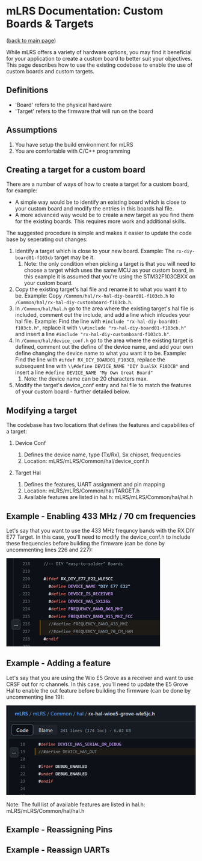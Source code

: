 # mLRS Documentation: Custom Boards & Targets #

([back to main page](../README.md))

While mLRS offers a variety of hardware options, you may find it beneficial for your application to create a custom board to better suit your objectives.  This page describes how to use the existing codebase to enable the use of custom boards and custom targets.

## Definitions

- 'Board' refers to the physical hardware
- 'Target' refers to the firmware that will run on the board

## Assumptions

1. You have setup the build environment for mLRS
2. You are comfortable with C/C++ programming

## Creating a target for a custom board

There are a number of ways of how to create a target for a custom board, for example:
- A simple way would be to identify an existing board which is close to your custom board and modify the entries in this boards hal file.
- A more advanced way would be to create a new target as you find them for the existing boards. This requires more work and additional skills.

The suggested procedure is simple and makes it easier to update the code base by seperating out changes:
 
1. Identify a target which is close to your new board. Example: The `rx-diy-board01-f103cb` target may be it.
    1. Note: the only condition when picking a target is that you will need to choose a target which uses the same MCU as your custom board, in this example it is assumed that you're using the STM32F103CBXX on your custom board.
2. Copy the existing target's hal file and rename it to what you want it to be. Example: Copy `/Common/hal/rx-hal-diy-board01-f103cb.h` to `/Common/hal/rx-hal-diy-customboard-f103cb.h`.
3. In `/Common/hal/hal.h` go to the area where the existing target's hal file is included, comment out the include, and add a line which inlcudes your hal file. Example: Find the line with `#include "rx-hal-diy-board01-f103cb.h"`, replace it with `\\#include "rx-hal-diy-board01-f103cb.h"` and insert a line `#include "rx-hal-diy-customboard-f103cb.h"`.
4. In `/Common/hal/device_conf.h` go to the area where the existing target is defined, comment out the define of the device name, and add your own define changing the device name to what you want it to be. Example: Find the line with `#ifdef RX_DIY_BOARD01_F103CB`, replace the subsequent line with `\\#define DEVICE_NAME "DIY DualSX F103CB"` and insert a line `#define DEVICE_NAME "My Own Great Board"`
    1. Note: the device name can be 20 characters max.
5. Modify the target's device_conf entry and hal file to match the features of your custom board - further detailed below.

## Modifying a target

The codebase has two locations that defines the features and capabilites of a target:
1. Device Conf
    1. Defines the device name, type (Tx/Rx), Sx chipset, frequencies
    2. Location: mLRS/mLRS/Common/hal/device_conf.h
        
2. Target Hal
    1. Defines the features, UART assignment and pin mapping
    2. Location: mLRS/mLRS/Common/hal/TARGET.h
    3. Available features are listed in hal.h: mLRS/mLRS/Common/hal/hal.h

## Example - Enabling 433 MHz / 70 cm frequencies

Let's say that you want to use the 433 MHz frequncy bands with the RX DIY E77 Target.  In this case, you'll need to modify the device_conf.h to include these frequencies before building the firmware (can be done by uncommenting lines 226 and 227):

<img src="images/E77_Device_Conf.png">

## Example - Adding a feature

Let's say that you are using the Wio E5 Grove as a receiver and want to use CRSF out for rc channels.  In this case, you'll need to update the E5 Grove Hal to enable the out feature before building the firmware (can be done by uncommenting line 19):

<img src="images/E5_Hal_19.png">

Note: The full list of available features are listed in hal.h: mLRS/mLRS/Common/hal/hal.h

## Example - Reassigning Pins

## Example - Reassign UARTs